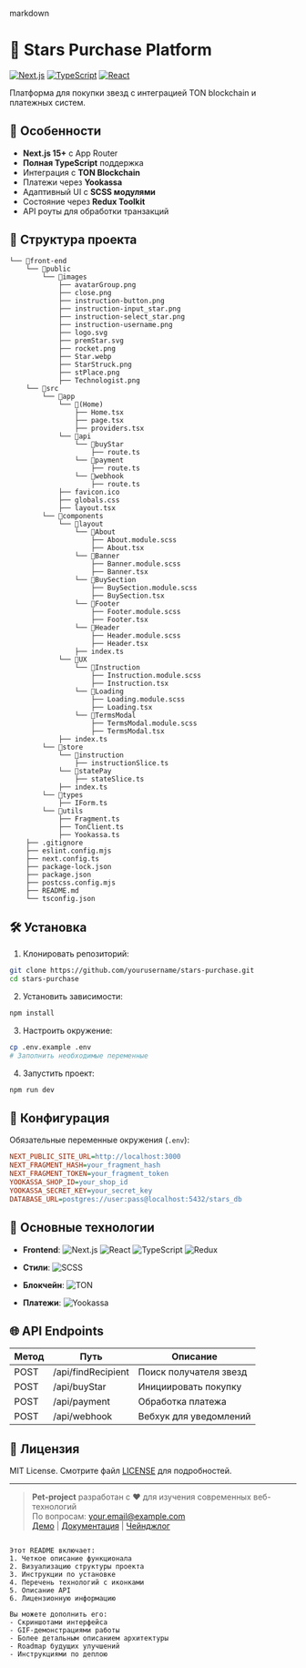 markdown
# 🌟 Stars Purchase Platform

[![Next.js](https://img.shields.io/badge/Next.js-13+-black?style=flat&logo=next.js)](https://nextjs.org/)
[![TypeScript](https://img.shields.io/badge/TypeScript-5+-blue?style=flat&logo=typescript)](https://www.typescriptlang.org/)
[![React](https://img.shields.io/badge/React-18+-61DAFB?style=flat&logo=react)](https://react.dev/)

Платформа для покупки звезд с интеграцией TON blockchain и платежных систем.

## 🚀 Особенности

- **Next.js 15+** с App Router
- **Полная TypeScript** поддержка
- Интеграция с **TON Blockchain**
- Платежи через **Yookassa**
- Адаптивный UI с **SCSS модулями**
- Состояние через **Redux Toolkit**
- API роуты для обработки транзакций

## 📂 Структура проекта


```
└── 📁front-end
    └── 📁public
        └── 📁images
            ├── avatarGroup.png
            ├── close.png
            ├── instruction-button.png
            ├── instruction-input_star.png
            ├── instruction-select_star.png
            ├── instruction-username.png
            ├── logo.svg
            ├── premStar.svg
            ├── rocket.png
            ├── Star.webp
            ├── StarStruck.png
            ├── stPlace.png
            ├── Technologist.png
    └── 📁src
        └── 📁app
            └── 📁(Home)
                ├── Home.tsx
                ├── page.tsx
                ├── providers.tsx
            └── 📁api
                └── 📁buyStar
                    ├── route.ts
                └── 📁payment
                    ├── route.ts
                └── 📁webhook
                    ├── route.ts
            ├── favicon.ico
            ├── globals.css
            ├── layout.tsx
        └── 📁components
            └── 📁layout
                └── 📁About
                    ├── About.module.scss
                    ├── About.tsx
                └── 📁Banner
                    ├── Banner.module.scss
                    ├── Banner.tsx
                └── 📁BuySection
                    ├── BuySection.module.scss
                    ├── BuySection.tsx
                └── 📁Footer
                    ├── Footer.module.scss
                    ├── Footer.tsx
                └── 📁Header
                    ├── Header.module.scss
                    ├── Header.tsx
                ├── index.ts
            └── 📁UX
                └── 📁Instruction
                    ├── Instruction.module.scss
                    ├── Instruction.tsx
                └── 📁Loading
                    ├── Loading.module.scss
                    ├── Loading.tsx
                └── 📁TermsModal
                    ├── TermsModal.module.scss
                    ├── TermsModal.tsx
            ├── index.ts
        └── 📁store
            └── 📁instruction
                ├── instructionSlice.ts
            └── 📁statePay
                ├── stateSlice.ts
            ├── index.ts
        └── 📁types
            ├── IForm.ts
        └── 📁utils
            ├── Fragment.ts
            ├── TonClient.ts
            ├── Yookassa.ts
    ├── .gitignore
    ├── eslint.config.mjs
    ├── next.config.ts
    ├── package-lock.json
    ├── package.json
    ├── postcss.config.mjs
    ├── README.md
    └── tsconfig.json
```


## 🛠 Установка

1. Клонировать репозиторий:
```bash
git clone https://github.com/yourusername/stars-purchase.git
cd stars-purchase
```

2. Установить зависимости:
```bash
npm install
```

3. Настроить окружение:
```bash
cp .env.example .env
# Заполнить необходимые переменные
```

4. Запустить проект:
```bash
npm run dev
```

## 🔧 Конфигурация

Обязательные переменные окружения (`.env`):

```ini
NEXT_PUBLIC_SITE_URL=http://localhost:3000
NEXT_FRAGMENT_HASH=your_fragment_hash
NEXT_FRAGMENT_TOKEN=your_fragment_token
YOOKASSA_SHOP_ID=your_shop_id
YOOKASSA_SECRET_KEY=your_secret_key
DATABASE_URL=postgres://user:pass@localhost:5432/stars_db
```

## 🧩 Основные технологии

- **Frontend**: 
  ![Next.js](https://img.shields.io/badge/-Next.js-000?logo=next.js)
  ![React](https://img.shields.io/badge/-ReactJs-61DAFB?logo=react&logoColor=white)
  ![TypeScript](https://img.shields.io/badge/-TypeScript-3178C6?logo=typescript)
  ![Redux](https://img.shields.io/badge/-Redux-764ABC?logo=redux)
  
- **Стили**: 
  ![SCSS](https://img.shields.io/badge/-SCSS-CC6699?logo=sass)
  
- **Блокчейн**: 
  ![TON](https://img.shields.io/badge/-TON-0088CC?logo=telegram)
  
- **Платежи**: 
  ![Yookassa](https://img.shields.io/badge/-Yookassa-FFDE00)

## 🌐 API Endpoints

| Метод | Путь                | Описание                |
|-------|---------------------|-------------------------|
| POST  | /api/findRecipient  | Поиск получателя звезд  |
| POST  | /api/buyStar        | Инициировать покупку    |
| POST  | /api/payment        | Обработка платежа       |
| POST  | /api/webhook        | Вебхук для уведомлений  |

## 📝 Лицензия

MIT License. Смотрите файл [LICENSE](LICENSE) для подробностей.

---

> **Pet-project** разработан с ❤️ для изучения современных веб-технологий  
> По вопросам: your.email@example.com  
> [Демо](https://your-demo-link.com) | [Документация](#) | [Чейнджлог](#)
```

Этот README включает:
1. Четкое описание функционала
2. Визуализацию структуры проекта
3. Инструкции по установке
4. Перечень технологий с иконками
5. Описание API
6. Лицензионную информацию

Вы можете дополнить его:
- Скриншотами интерфейса
- GIF-демонстрациями работы
- Более детальным описанием архитектуры
- Roadmap будущих улучшений
- Инструкциями по деплою
```